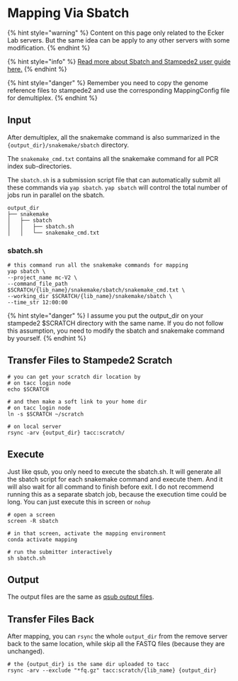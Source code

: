 # Mapping Via Sbatch

{% hint style="warning" %}
Content on this page only related to the Ecker Lab servers. But the same idea can be apply to any other servers with some modification.
{% endhint %}

{% hint style="info" %}
[Read more about Sbatch and Stampede2 user guide here.](https://portal.tacc.utexas.edu/user-guides/stampede2)
{% endhint %}

{% hint style="danger" %}
Remember you need to copy the genome reference files to stampede2 and use the corresponding MappingConfig file for demultiplex.
{% endhint %}

## Input

After demultiplex, all the snakemake command is also summarized in the `{output_dir}/snakemake/sbatch` directory. 

The `snakemake_cmd.txt` contains all the snakemake command for all PCR index sub-directories. 

The `sbatch.sh` is a submission script file that can automatically submit all these commands via `yap sbatch`. `yap sbatch` will control the total number of jobs run in parallel on the sbatch. 

```text
output_dir
├── snakemake
│   ├── sbatch
│   │   ├── sbatch.sh
│   │   └── snakemake_cmd.txt
```

### sbatch.sh

```text
# this command run all the snakemake commands for mapping
yap sbatch \
--project_name mc-V2 \
--command_file_path $SCRATCH/{lib_name}/snakemake/sbatch/snakemake_cmd.txt \
--working_dir $SCRATCH/{lib_name}/snakemake/sbatch \
--time_str 12:00:00
```

{% hint style="danger" %}
I assume you put the output\_dir on your stampede2 $SCRATCH directory with the same name. If you do not follow this assumption, you need to modify the sbatch and snakemake command by yourself.
{% endhint %}

## Transfer Files to Stampede2 Scratch

```text
# you can get your scratch dir location by
# on tacc login node
echo $SCRATCH

# and then make a soft link to your home dir
# on tacc login node
ln -s $SCRATCH ~/scratch

# on local server
rsync -arv {output_dir} tacc:scratch/
```

## Execute

Just like qsub, you only need to execute the sbatch.sh. It will generate all the sbatch script for each snakemake command and execute them. And it will also wait for all command to finish before exit. I do not recommend running this as a separate sbatch job, because the execution time could be long. You can just execute this in screen or `nohup`

```text
# open a screen
screen -R sbatch

# in that screen, activate the mapping environment
conda activate mapping

# run the submitter interactively
sh sbatch.sh
```

## Output

The output files are the same as [qsub output files](mapping-via-qsub.md#output).

## Transfer Files Back

After mapping, you can `rsync` the whole `output_dir` from the remove server back to the same location, while skip all the FASTQ files \(because they are unchanged\).

```text
# the {output_dir} is the same dir uploaded to tacc
rsync -arv --exclude "*fq.gz" tacc:scratch/{lib_name} {output_dir}
```



